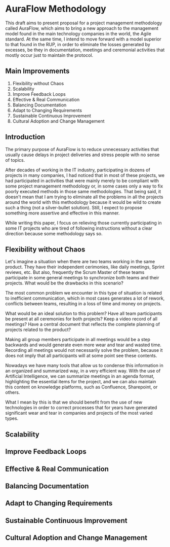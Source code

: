 # AuraFlow Methodology
This draft aims to present proposal for a project management methodology called AuraFlow, which aims to bring a new approach to the management model found in the main technology companies in the world, the Agile standard.
At the same time, I intend to move forward with a model superior to that found in the RUP, in order to eliminate the losses generated by excesses, be they in documentation, meetings and ceremonial activities that mostly occur just to maintain the protocol. 

## Main Improvements
1. Flexibility without Chaos
2. Scalability
3. Improve Feedback Loops
4. Effective & Real Communication
5. Balancing Documentation
6. Adapt to Changing Requirements
7. Sustainable Continuous Improvement
8. Cultural Adoption and Change Management

## Introduction

The primary purpose of AuraFlow is to reduce unnecessary activities that usually cause delays in project deliveries and stress people with no sense of topics.

After decades of working in the IT industry, participating in dozens of projects in many companies, I had noticed that in most of these projects, we had participated in activities that were mainly merely to be compliant with some project management methodology or, in some cases only a way to fix poorly executed methods in those same methodologies. 
That being said, it doesn't mean that I am trying to eliminate all the problems in all the projects around the world with this methodology because it would be wild to create such a thing (not a silver-bullet solution). Still, I expect to propose something more assertive and effective in this manner.

While writing this paper, I focus on relieving those currently participating in some IT projects who are tired of following instructions without a clear direction because some methodology says so.


## Flexibility without Chaos

Let's imagine a situation when there are two teams working in the same product. They have their independent cerimonies, like daily meetings, Sprint reviews, etc. But also, frequently the Scrum Master of these teams participate in some general meetings to synchronize both teams and their projects. What would be the drawbacks in this scenario?

The most common problem we encounter in this type of situation is related to inefficient communication, which in most cases generates a lot of rework, conflicts between teams, resulting in a loss of time and money on projects.

What would be an ideal solution to this problem? Have all team participants be present at all ceremonies for both projects? Keep a video record of all meetings? Have a central document that reflects the complete planning of projects related to the product?

Making all group members participate in all meetings would be a step backwards and would generate even more wear and tear and wasted time. Recording all meetings would not necessarily solve the problem, because it does not imply that all participants will at some point see these contents.

Nowadays we have many tools that allow us to condense this information in an organized and summarized way, in a very efficient way. With the use of Artificial Intelligence, we can summarize meetings in an agenda format, highlighting the essential items for the project, and we can also maintain this content on knowledge platforms, such as Confluence, Sharepoint, or others.

What I mean by this is that we should benefit from the use of new technologies in order to correct processes that for years have generated significant wear and tear in companies and projects of the most varied types.

## Scalability


## Improve Feedback Loops


## Effective & Real Communication


## Balancing Documentation


## Adapt to Changing Requirements


## Sustainable Continuous Improvement


## Cultural Adoption and Change Management


